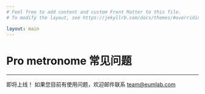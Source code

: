 ```yaml
---
# Feel free to add content and custom Front Matter to this file.
# To modify the layout, see https://jekyllrb.com/docs/themes/#overriding-theme-defaults

layout: main
---
```

# Pro metronome 常见问题
---
即将上线！
如果您目前有使用问题，欢迎邮件联系 team@eumlab.com
<!-- home content -->

<!-- ![](assets/img/xigua_poster.png) -->
